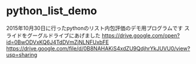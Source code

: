 python_list_demo
===============

2015年10月30日に行ったpythonのリスト内包評価のデモ用プログラムです
スライドをグーグルドライブにあげました
https://drive.google.com/open?id=0BwODVxKQ6J4TdDVmZjNLNFUxbFE
https://drive.google.com/file/d/0B8NAHAKiS4xdZU9QdjhrYkJUVU0/view?usp=sharing

